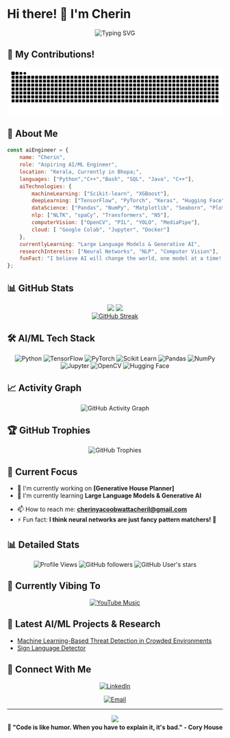 # Hi there! 👋 I'm Cherin

<div align="center">
  <img src="https://readme-typing-svg.herokuapp.com?font=Fira+Code&pause=1000&color=00D4AA&center=true&vCenter=true&width=435&lines=AI+%26+ML+Engineer;Data+Science+Enthusiast;Building+Intelligent+Systems;Always+exploring+new+algorithms!" alt="Typing SVG" />
</div>

## 🐍 My Contributions!

<div align="center">
  <img src="https://raw.githubusercontent.com/EnvisDrako/EnvisDrako/output/snake.svg" alt="Snake animation" />
</div>

## 🚀 About Me

```javascript
const aiEngineer = {
    name: "Cherin",
    role: "Aspiring AI/ML Engineer",
    location: "Kerala, Currently in Bhopa;",
    languages: ["Python","C++","Bash", "SQL", "Java", "C++"],
    aiTechnologies: {
        machineLearning: ["Scikit-learn", "XGBoost"],
        deepLearning: ["TensorFlow", "PyTorch", "Keras", "Hugging Face"],
        dataScience: ["Pandas", "NumPy", "Matplotlib", "Seaborn", "Plotly"],
        nlp: ["NLTK", "spaCy", "Transformers", "N5"],
        computerVision: ["OpenCV", "PIL", "YOLO", "MediaPipe"],
        cloud: [ "Google Colab", "Jupyter", "Docker"]
    },
    currentlyLearning: "Large Language Models & Generative AI",
    researchInterests: ["Neural Networks", "NLP", "Computer Vision"],
    funFact: "I believe AI will change the world, one model at a time! 🤖"
};
```

## 📊 GitHub Stats

<div align="center">
  <img height="180em" src="https://github-readme-stats.vercel.app/api?username=EnvisDrako&show_icons=true&theme=tokyonight&include_all_commits=true&count_private=true"/>
  <img height="180em" src="https://github-readme-stats.vercel.app/api/top-langs/?username=EnvisDrako&layout=compact&langs_count=8&theme=tokyonight"/>
</div>

<div align="center">
  <a href="https://git.io/streak-stats">
    <img src="https://streak-stats.demolab.com/?user=EnvisDrako&theme=tokyonight" alt="GitHub Streak" />
  </a>
</div>


## 🛠️ AI/ML Tech Stack

<div align="center">
  
![Python](https://img.shields.io/badge/-Python-3776AB?style=for-the-badge&logo=python&logoColor=white)
![TensorFlow](https://img.shields.io/badge/-TensorFlow-FF6F00?style=for-the-badge&logo=tensorflow&logoColor=white)
![PyTorch](https://img.shields.io/badge/-PyTorch-EE4C2C?style=for-the-badge&logo=pytorch&logoColor=white)
![Scikit Learn](https://img.shields.io/badge/-Scikit%20Learn-F7931E?style=for-the-badge&logo=scikit-learn&logoColor=white)
![Pandas](https://img.shields.io/badge/-Pandas-150458?style=for-the-badge&logo=pandas&logoColor=white)
![NumPy](https://img.shields.io/badge/-NumPy-013243?style=for-the-badge&logo=numpy&logoColor=white)
![Jupyter](https://img.shields.io/badge/-Jupyter-F37626?style=for-the-badge&logo=jupyter&logoColor=white)
![OpenCV](https://img.shields.io/badge/-OpenCV-5C3EE8?style=for-the-badge&logo=opencv&logoColor=white)
![Hugging Face](https://img.shields.io/badge/-🤗%20Hugging%20Face-FFD21E?style=for-the-badge&logoColor=black)

</div>

## 📈 Activity Graph

<div align="center">
  <img src="https://github-readme-activity-graph.vercel.app/graph?username=EnvisDrako&theme=tokyo-night&bg_color=1a1b27&color=00d4aa&line=00d4aa&point=ffffff" alt="GitHub Activity Graph" />
</div>

## 🏆 GitHub Trophies

<div align="center">
  <img src="https://github-profile-trophy.vercel.app/?username=EnvisDrako&theme=tokyonight&row=1&column=6&margin-h=8&margin-w=8&no-bg=false&no-frame=false" alt="GitHub Trophies" />
</div>

## 🎯 Current Focus

- 🔭 I'm currently working on **[Generative House Planner]**
- 🌱 I'm currently learning **Large Language Models & Generative AI**
<!-- - 👯 I'm looking to collaborate on **AI/ML Research Projects** -->
<!-- - 💬 Ask me about **Machine Learning, Deep Learning, Data Science** -->
- 📫 How to reach me: **cherinyacoobwattacheril@gmail.com**
- ⚡ Fun fact: **I think neural networks are just fancy pattern matchers! 🧠**

## 📊 Detailed Stats

<div align="center">
  
![Profile Views](https://komarev.com/ghpvc/?username=EnvisDrako&color=brightgreen&style=for-the-badge)
![GitHub followers](https://img.shields.io/github/followers/EnvisDrako?style=for-the-badge&color=blue)
![GitHub User's stars](https://img.shields.io/github/stars/EnvisDrako?style=for-the-badge&color=yellow)

</div>

## 🎵 Currently Vibing To

<div align="center">
  
[![YouTube Music](https://img.shields.io/badge/YouTube%20Music-FF0000?style=for-the-badge&logo=youtube-music&logoColor=white)](https://music.youtube.com/watch?v=5wm9r4XAOV0&si=7qJFwzU4heNZks1C)

</div>

## 📝 Latest AI/ML Projects & Research

<!-- BLOG-POST-LIST:START -->
- [Machine Learning-Based Threat Detection in Crowded Environments](https://ieeexplore.ieee.org/abstract/document/11026626)
- [Sign Language Detector](https://github.com/EnvisDrako/Sign-Language-Detection)
<!-- BLOG-POST-LIST:END -->

## 🤝 Connect With Me

<div align="center">
  
[![LinkedIn](https://img.shields.io/badge/-LinkedIn-0077B5?style=for-the-badge&logo=linkedin&logoColor=white)](https://www.linkedin.com/in/cherin-yacoob-648546251)
<!-- [![Twitter](https://img.shields.io/badge/-Twitter-1DA1F2?style=for-the-badge&logo=twitter&logoColor=white)](https://twitter.com/YOUR_TWITTER)
[![Portfolio](https://img.shields.io/badge/-Portfolio-000000?style=for-the-badge&logo=react&logoColor=white)](https://your-portfolio.com) -->
[![Email](https://img.shields.io/badge/-Email-D14836?style=for-the-badge&logo=gmail&logoColor=white)](mailto:cherinyacoobwattacheril@gmail.com)

</div>

---

<div align="center">
  <img src="https://capsule-render.vercel.app/api?type=waving&color=gradient&height=100&section=footer" />
</div>

<div align="center">
  <b>💫 "Code is like humor. When you have to explain it, it's bad." - Cory House</b>
</div>
